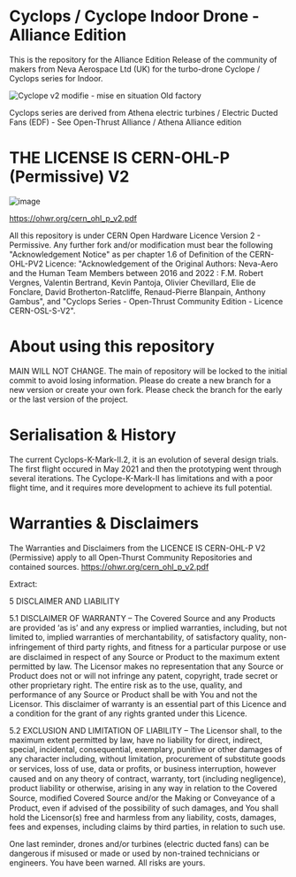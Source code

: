 # Cyclops / Cyclope Indoor Drone - Alliance Edition

This is the repository for the Alliance Edition Release of the community of makers from Neva Aerospace Ltd (UK) for the turbo-drone Cyclope / Cyclops series for Indoor.

![Cyclope v2 modifie - mise en situation Old factory](https://github.com/Alliance-Open-Thrust/Cyclops_Alliance/assets/24481026/24f8ee77-203e-485b-a9a3-44613c517f10)

Cyclops series are derived from Athena electric turbines / Electric Ducted Fans (EDF)  - See Open-Thrust Alliance / Athena Alliance edition

# THE LICENSE IS CERN-OHL-P (Permissive) V2

![image](https://github.com/Alliance-Open-Thrust/Athena-A-2ET-1.64_Alliance/assets/24481026/a52f917a-47ed-49f7-9073-155290a58159)

https://ohwr.org/cern_ohl_p_v2.pdf

All this repository is under CERN Open Hardware Licence Version 2 - Permissive.
Any further fork and/or modification must bear the following "Acknowledgement Notice" as per chapter 1.6 of Definition of the CERN-OHL-PV2 Licence:
"Acknowledgement of the Original Authors: Neva-Aero and the Human Team Members between 2016 and 2022 : F.M. Robert Vergnes, Valentin Bertrand, Kevin Pantoja, Olivier Chevillard, Elie de Fonclare, David Brotherton-Ratcliffe, Renaud-Pierre Blanpain, Anthony Gambus", and "Cyclops Series - Open-Thrust Community Edition - Licence CERN-OSL-S-V2".

# About using this repository
MAIN WILL NOT CHANGE.
The main of repository will be locked to the initial commit to avoid losing information. 
Please do create a new branch for a new version or create your own fork.
Please check the branch for the early or the last version of the project.

# Serialisation & History
The current Cyclops-K-Mark-II.2, it is an evolution of several design trials.
The first flight occured in May 2021 and then the prototyping went through several iterations.
The Cyclope-K-Mark-II has limitations and with a poor flight time, and it requires more development to achieve its full potential.

# Warranties & Disclaimers

The Warranties and Disclaimers from the LICENCE IS CERN-OHL-P V2 (Permissive) apply to all Open-Thurst Community Repositories and contained sources.
https://ohwr.org/cern_ohl_p_v2.pdf

Extract:

5 DISCLAIMER AND LIABILITY 

5.1 DISCLAIMER OF WARRANTY – The Covered Source and any Products are provided ‘as is’ and any express or implied warranties, including, but not limited to, implied warranties of merchantability, of satisfactory quality, non-infringement of third party rights, and ﬁtness for a particular purpose or use are disclaimed in respect of any Source or Product to the maximum extent permitted by law. The Licensor makes no representation that any Source or Product does not or will not infringe any patent, copyright, trade secret or other proprietary right. The entire risk as to the use, quality, and performance of any Source or Product shall be with You and not the Licensor. This disclaimer of warranty is an essential part of this Licence and a condition for the grant of any rights granted under this Licence. 

5.2 EXCLUSION AND LIMITATION OF LIABILITY – The Licensor shall, to the maximum extent permitted by law, have no liability for direct, indirect, special, incidental, consequential, exemplary, punitive or other damages of any character including, without limitation, procurement of substitute goods or services, loss of use, data or proﬁts, or business interruption, however caused and on any theory of contract, warranty, tort (including negligence), product liability or otherwise, arising in any way in relation to the Covered Source, modiﬁed Covered Source and/or the Making or Conveyance of a Product, even if advised of the possibility of such damages, and You shall hold the Licensor(s) free and harmless from any liability, costs, damages, fees and expenses, including claims by third parties, in relation to such use. 

One last reminder, drones and/or turbines (electric ducted fans) can be dangerous if misused or made or used by non-trained technicians or engineers. You have been warned. All risks are yours.
